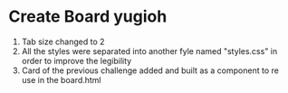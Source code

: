 # Create Board yugioh

1. Tab size changed to 2
2. All the styles were separated into another fyle named "styles.css" in order to improve the legibility
3. Card of the previous challenge added and built as a component to re use in the board.html